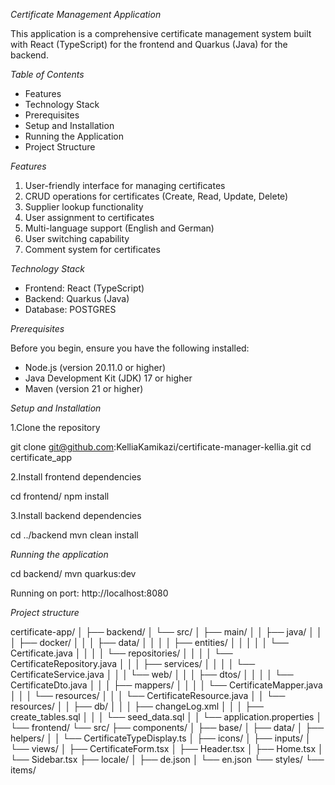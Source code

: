*Certificate Management Application*

This application is a comprehensive certificate management system built with React (TypeScript) for the frontend and
Quarkus (Java) for the backend.

*Table of Contents*

* Features
* Technology Stack
* Prerequisites
* Setup and Installation
* Running the Application
* Project Structure

*Features*

1. User-friendly interface for managing certificates
2. CRUD operations for certificates (Create, Read, Update, Delete)
3. Supplier lookup functionality
4. User assignment to certificates
5. Multi-language support (English and German)
6. User switching capability
7. Comment system for certificates

*Technology Stack*

* Frontend: React (TypeScript)
* Backend: Quarkus (Java)
* Database: POSTGRES

*Prerequisites*

Before you begin, ensure you have the following installed:

* Node.js (version 20.11.0 or higher)
* Java Development Kit (JDK) 17 or higher
* Maven (version 21 or higher)

*Setup and Installation*

1.Clone the repository

git clone git@github.com:KelliaKamikazi/certificate-manager-kellia.git
cd certificate_app

2.Install frontend dependencies

cd frontend/
npm install

3.Install backend dependencies

cd ../backend
mvn clean install

*Running the application*

cd backend/
mvn quarkus:dev

Running on port: http://localhost:8080

*Project structure*

certificate-app/
│
├── backend/
│ └── src/
│ ├── main/
│ │ ├── java/
│ │ │ ├── docker/
│ │ │ ├── data/
│ │ │ │ ├── entities/
│ │ │ │ │ └── Certificate.java
│ │ │ │ └── repositories/
│ │ │ │ └── CertificateRepository.java
│ │ │ ├── services/
│ │ │ │ └── CertificateService.java
│ │ │ └── web/
│ │ │ ├── dtos/
│ │ │ │ └── CertificateDto.java
│ │ │ ├── mappers/
│ │ │ │ └── CertificateMapper.java
│ │ │ └── resources/
│ │ │ └── CertificateResource.java
│ │ └── resources/
│ │ ├── db/
│ │ │ ├── changeLog.xml
│ │ │ ├── create_tables.sql
│ │ │ └── seed_data.sql
│ │ └── application.properties
│
└── frontend/
└── src/
├── components/
│ ├── base/
│ ├── data/
│ ├── helpers/
│ │ └── CertificateTypeDisplay.ts
│ ├── icons/
│ ├── inputs/
│ └── views/
│ ├── CertificateForm.tsx
│ ├── Header.tsx
│ ├── Home.tsx
│ └── Sidebar.tsx
├── locale/
│ ├── de.json
│ └── en.json
└── styles/
└── items/